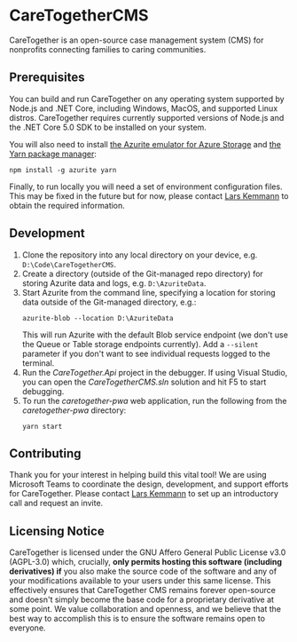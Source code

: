 # CareTogetherCMS
CareTogether is an open-source case management system (CMS) for nonprofits connecting families to caring communities.

## Prerequisites
You can build and run CareTogether on any operating system supported by Node.js and .NET Core, including Windows, MacOS, and supported Linux distros. CareTogether requires currently supported versions of Node.js and the .NET Core 5.0 SDK to be installed on your system.

You will also need to install [the Azurite emulator for Azure Storage](https://github.com/Azure/Azurite) and [the Yarn package manager](https://yarnpkg.com/getting-started/install):
```
npm install -g azurite yarn
```

Finally, to run locally you will need a set of environment configuration files. This may be fixed in the future but for now, please contact [Lars Kemmann](https://github.com/LarsKemmann) to obtain the required information.

## Development
1. Clone the repository into any local directory on your device, e.g. `D:\Code\CareTogetherCMS`.
2. Create a directory (outside of the Git-managed repo directory) for storing Azurite data and logs, e.g. `D:\AzuriteData`.
3. Start Azurite from the command line, specifying a location for storing data outside of the Git-managed directory, e.g.:
   ```
   azurite-blob --location D:\AzuriteData
   ```
   This will run Azurite with the default Blob service endpoint (we don't use the Queue or Table storage endpoints currently). Add a `--silent` parameter if you don't want to see individual requests logged to the terminal.
4. Run the _CareTogether.Api_ project in the debugger. If using Visual Studio, you can open the _CareTogetherCMS.sln_ solution and hit F5 to start debugging.
5. To run the _caretogether-pwa_ web application, run the following from the _caretogether-pwa_ directory:
   ```
   yarn start
   ```

## Contributing
Thank you for your interest in helping build this vital tool! We are using Microsoft Teams to coordinate the design, development, and support efforts for CareTogether. Please contact [Lars Kemmann](https://github.com/LarsKemmann) to set up an introductory call and request an invite.

## Licensing Notice
CareTogether is licensed under the GNU Affero General Public License v3.0 (AGPL-3.0) which, crucially, **only permits hosting this software (including derivatives) if** you also make the source code of the software and any of your modifications available to your users under this same license. This effectively ensures that CareTogether CMS remains forever open-source and doesn't simply become the base code for a proprietary derivative at some point. We value collaboration and openness, and we believe that the best way to accomplish this is to ensure the software remains open to everyone.

